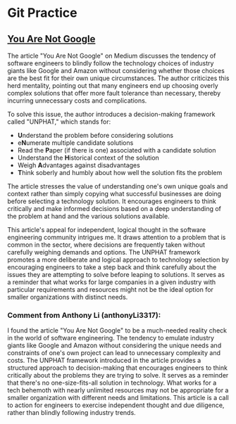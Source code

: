 # Git Practice
## [You Are Not Google](https://blog.bradfieldcs.com/you-are-not-google-84912cf44afb)

The article "You Are Not Google" on Medium discusses the tendency of software engineers to blindly follow the technology choices of industry giants like Google and Amazon without considering whether those choices are the best fit for their own unique circumstances. The author criticizes this herd mentality, pointing out that many engineers end up choosing overly complex solutions that offer more fault tolerance than necessary, thereby incurring unnecessary costs and complications.

To solve this issue, the author introduces a decision-making framework called "UNPHAT," which stands for:
- **U**nderstand the problem before considering solutions
- e**N**umerate multiple candidate solutions
- Read the **P**aper (if there is one) associated with a candidate solution
- Understand the **H**istorical context of the solution
- Weigh **A**dvantages against disadvantages
- **T**hink soberly and humbly about how well the solution fits the problem

The article stresses the value of understanding one's own unique goals and context rather than simply copying what successful businesses are doing before selecting a technology solution. It encourages engineers to think critically and make informed decisions based on a deep understanding of the problem at hand and the various solutions available.

This article's appeal for independent, logical thought in the software engineering community intrigues me. It draws attention to a problem that is common in the sector, where decisions are frequently taken without carefully weighing demands and options. The UNPHAT framework promotes a more deliberate and logical approach to technology selection by encouraging engineers to take a step back and think carefully about the issues they are attempting to solve before leaping to solutions. It serves as a reminder that what works for large companies in a given industry with particular requirements and resources might not be the ideal option for smaller organizations with distinct needs.

### Comment from Anthony Li (anthonyLi3317):
I found the article "You Are Not Google" to be a much-needed reality check in the world of software engineering. The tendency to emulate industry giants like Google and Amazon without considering the unique needs and constraints of one's own project can lead to unnecessary complexity and costs. The UNPHAT framework introduced in the article provides a structured approach to decision-making that encourages engineers to think critically about the problems they are trying to solve. It serves as a reminder that there's no one-size-fits-all solution in technology. What works for a tech behemoth with nearly unlimited resources may not be appropriate for a smaller organization with different needs and limitations. This article is a call to action for engineers to exercise independent thought and due diligence, rather than blindly following industry trends.




